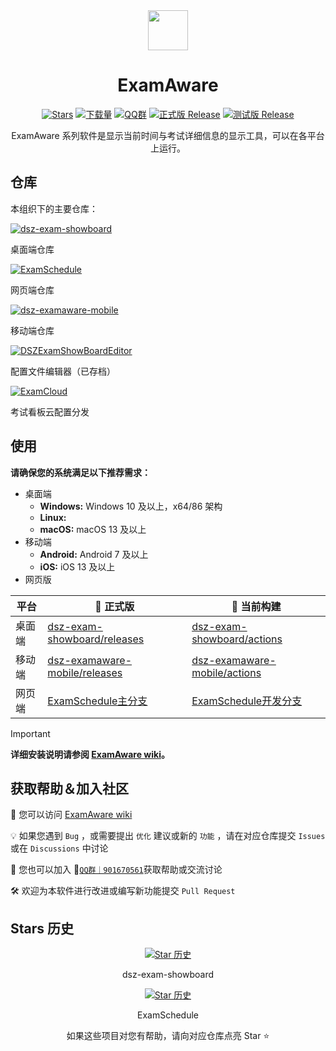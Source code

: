 <div align="center">

<image src="https://avatars.githubusercontent.com/u/195304368?s=200&v=4" height="64"/>

# ExamAware

[![Stars](https://img.shields.io/github/stars/ExamAware/dsz-exam-showboard?label=Stars)](https://github.com/ExamAware/dsz-exam-showboard)
[![下载量](https://img.shields.io/github/downloads/ExamAware/dsz-exam-showboard/total?style=social&label=下载量&logo=github)](https://github.com/ExamAware/dsz-exam-showboard/releases/latest)
[![QQ群](https://img.shields.io/badge/-QQ%E7%BE%A4%EF%BD%9C901670561-blue?style=flat&logo=QQ)](https://qm.qq.com/q/zDiEipHsaI)
[![正式版 Release](https://img.shields.io/github/v/release/ExamAware/dsz-exam-showboard?style=flat&color=%233fb950&label=正式版)](https://github.com/ExamAware/dsz-exam-showboard/releases/latest)
[![测试版 Release](https://img.shields.io/github/v/release/ExamAware/dsz-exam-showboard?include_prereleases&style=flat&label=测试版)](https://github.com/ExamAware/dsz-exam-showboard/releases/)

ExamAware 系列软件是显示当前时间与考试详细信息的显示工具，可以在各平台上运行。

</div>

## 仓库

本组织下的主要仓库：

[![dsz-exam-showboard](https://github-readme-stats.vercel.app/api/pin/?username=ExamAware&repo=dsz-exam-showboard)](https://github.com/ExamAware/dsz-exam-showboard)

桌面端仓库

[![ExamSchedule](https://github-readme-stats.vercel.app/api/pin/?username=ExamAware&repo=ExamSchedule)](https://github.com/ExamAware/ExamSchedule)

网页端仓库

[![dsz-examaware-mobile](https://github-readme-stats.vercel.app/api/pin/?username=ExamAware&repo=dsz-examaware-mobile)](https://github.com/ExamAware/dsz-examaware-mobile)

移动端仓库

[![DSZExamShowBoardEditor](https://github-readme-stats.vercel.app/api/pin/?username=ExamAware&repo=DSZExamShowBoardEditor)](https://github.com/ExamAware/DSZExamShowBoardEditor)

配置文件编辑器（已存档）

[![ExamCloud](https://github-readme-stats.vercel.app/api/pin/?username=ExamAware&repo=ExamCloud)](https://github.com/ExamAware/ExamCloud)

考试看板云配置分发

## 使用

**请确保您的系统满足以下推荐需求：**

- 桌面端
  - **Windows:** Windows 10 及以上，x64/86 架构   
  - **Linux:**
  - **macOS:** macOS 13 及以上
- 移动端
  - **Android:** Android 7 及以上
  - **iOS:** iOS 13 及以上
- 网页版

| 平台 | **🚀 正式版** | 🚧 当前构建 |
| - | - | - |
| 桌面端 | [dsz-exam-showboard/releases](https://github.com/ExamAware/dsz-exam-showboard/releases) | [dsz-exam-showboard/actions](https://github.com/ExamAware/dsz-exam-showboard/actions) |
| 移动端 | [dsz-examaware-mobile/releases](https://github.com/ExamAware/dsz-examaware-mobile/releases) | [dsz-examaware-mobile/actions](https://github.com/ExamAware/dsz-examaware-mobile/actions) |
| 网页端 | [ExamSchedule主分支](https://github.com/ExamAware/ExamSchedule) | [ExamSchedule开发分支](https://github.com/ExamAware/ExamSchedule/tree/dev) |

> [!important]
> **详细安装说明请参阅 [ExamAware wiki](https://github.com/ProjectCampus-CH/exam-showboard-next/wiki/%E5%AE%89%E8%A3%85%E4%B8%8E%E5%BC%80%E5%A7%8B)。**

## 获取帮助＆加入社区

📄 您可以访问 [ExamAware wiki](https://github.com/ProjectCampus-CH/exam-showboard-next/wiki)

💡 如果您遇到 `Bug` ，或需要提出 `优化` 建议或新的 `功能` ，请在对应仓库提交 `Issues`或在 `Discussions` 中讨论

👥 您也可以加入 💬[`QQ群｜901670561`](https://qm.qq.com/q/zDiEipHsaI)获取帮助或交流讨论

🛠️ 欢迎为本软件进行改进或编写新功能提交 `Pull Request`

## Stars 历史   

<div align="center">

[![Star 历史](https://starchart.cc/ExamAware/dsz-exam-showboard.svg?variant=adaptive)](https://starchart.cc/ExamAware/dsz-exam-showboard)

dsz-exam-showboard

[![Star 历史](https://starchart.cc/ExamAware/ExamSchedule.svg?variant=adaptive)](https://github.com/ExamAware/ExamSchedule)

ExamSchedule

如果这些项目对您有帮助，请向对应仓库点亮 Star ⭐

</div>
